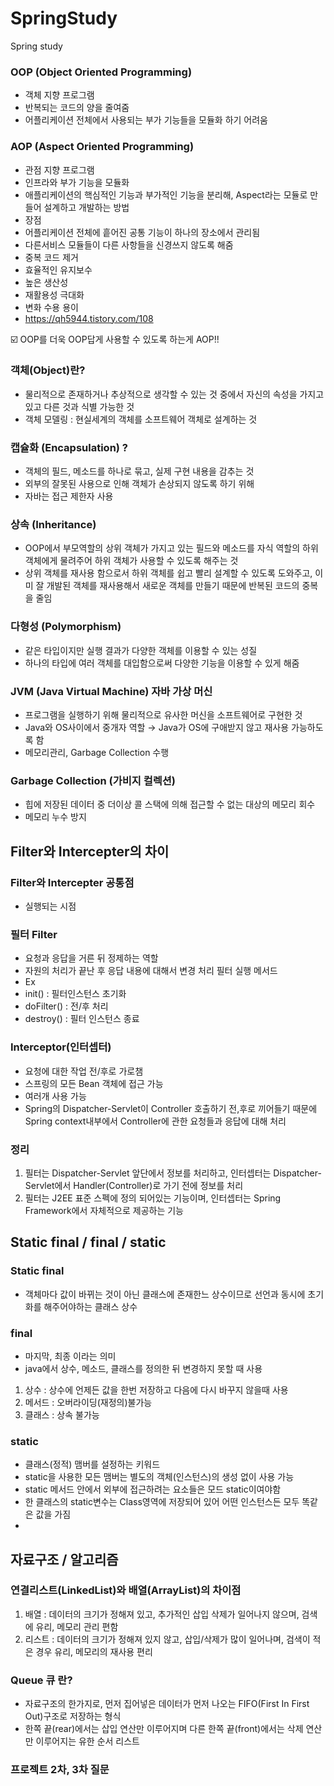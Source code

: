 # SpringStudy
Spring study
### OOP (Object Oriented Programming)

- 객체 지향 프로그램
- 반복되는 코드의 양을 줄여줌
- 어플리케이션 전체에서 사용되는 부가 기능들을 모듈화 하기 어려움

### AOP (Aspect Oriented Programming)

- 관점 지향 프로그램
- 인프라와 부가 기능을 모듈화
- 애플리케이션의 핵심적인 기능과 부가적인 기능을 분리해, Aspect라는 모듈로 만들어 설계하고 개발하는 방법
- 장점
- 어플리케이션 전체에 흩어진 공통 기능이 하나의 장소에서 관리됨
- 다른서비스 모듈들이 다른 사항들을 신경쓰지 않도록 해줌
- 중복 코드 제거
- 효율적인 유지보수
- 높은 생산성
- 재활용성 극대화
- 변화 수용 용이
- https://qh5944.tistory.com/108

☑️ OOP를 더욱 OOP답게 사용할 수 있도록 하는게 AOP!!

### 객체(Object)란?

- 물리적으로 존재하거나 추상적으로 생각할 수 있는 것 중에서 자신의 속성을 가지고 있고 다른 것과 식별 가능한 것
- 객체 모델링 : 현실세계의 객체를 소프트웨어 객체로 설계하는 것

### 캡슐화 (Encapsulation) ?

- 객체의 필드, 메소드를 하나로 묶고, 실제 구현 내용을 감추는 것
- 외부의 잘못된 사용으로 인해 객체가 손상되지 않도록 하기 위해
- 자바는 접근 제한자 사용

### 상속 (Inheritance)

- OOP에서 부모역할의 상위 객체가 가지고 있는 필드와 메소드를 자식 역할의 하위 객체에게 물려주어 하위 객체가 사용할 수 있도록 해주는 것
- 상위 객체를 재사용 함으로서 하위 객체를 쉽고 빨리 설계할 수 있도록 도와주고, 이미 잘 개발된 객체를 재사용해서 새로운 객체를 만들기 때문에 반복된 코드의 중복을 줄임

### 다형성 (Polymorphism)

- 같은 타입이지만 실행 결과가 다양한 객체를 이용할 수 있는 성질
- 하나의 타입에 여러 객체를 대입함으로써 다양한 기능을 이용할 수 있게 해줌

### JVM (Java Virtual Machine) 자바 가상 머신

- 프로그램을 실행하기 위해 물리적으로 유사한 머신을 소프트웨어로 구현한 것
- Java와 OS사이에서 중개자 역할 → Java가 OS에 구애받지 않고 재사용 가능하도록 함
- 메모리관리, Garbage Collection 수행

### Garbage Collection (가비지 컬렉션)

- 힙에 저장된 데이터 중 더이상 콜 스택에 의해 접근할 수 없는 대상의 메모리 회수
- 메모리 누수 방지

## Filter와 Intercepter의 차이

### Filter와 Intercepter 공통점

- 실행되는 시점

### 필터 Filter

- 요청과 응답을 거른 뒤 정제하는 역할
- 자원의 처리가 끝난 후 응답 내용에 대해서 변경 처리 필터 실행 메서드
- Ex
- init() : 필터인스턴스 초기화
- doFilter() : 전/후 처리
- destroy() : 필터 인스턴스 종료

### Interceptor(인터셉터)

- 요청에 대한 작업 전/후로 가로챔
- 스프링의 모든 Bean 객체에 접근 가능
- 여러개 사용 가능
- Spring의 Dispatcher-Servlet이 Controller 호출하기 전,후로 끼어들기 때문에 Spring context내부에서 Controller에 관한 요청들과 응답에 대해 처리

### 정리

1. 필터는 Dispatcher-Servlet 앞단에서 정보를 처리하고, 인터셉터는 Dispatcher-Servlet에서 Handler(Controller)로 가기 전에 정보를 처리
2. 필터는 J2EE 표준 스펙에 정의 되어있는 기능이며, 인터셉터는 Spring Framework에서 자체적으로 제공하는 기능

## Static final / final / static

### Static final

- 객체마다 값이 바뀌는 것이 아닌 클래스에 존재한느 상수이므로 선언과 동시에 초기화를 해주어야하는 클래스 상수

### final

- 마지막, 최종 이라는 의미
- java에서 상수, 메소드, 클래스를 정의한 뒤 변경하지 못할 때 사용
1. 상수 : 상수에 언제든 값을 한번 저장하고 다음에 다시 바꾸지 않을때 사용
2. 메서드 : 오버라이딩(재정의)불가능
3. 클래스 : 상속 불가능

### static

- 클래스(정적) 맴버를 설정하는 키워드
- static을 사용한 모든 맴버는 별도의 객체(인스턴스)의 생성 없이 사용 가능
- static 메서드 안에서 외부에 접근하려는 요소들은 모드 static이여야함
- 한 클래스의 static변수는 Class영역에 저장되어 있어 어떤 인스턴스든 모두 똑같은 값을 가짐
- 

## 자료구조 / 알고리즘

### 연결리스트(LinkedList)와 배열(ArrayList)의 차이점

1. 배열 : 데이터의 크기가 정해져 있고, 추가적인 삽입 삭제가 일어나지 않으며, 검색에 유리, 메모리 관리 편함
2. 리스트 : 데이터의 크기가 정해져 있지 않고, 삽입/삭제가 많이 일어나며, 검색이 적은 경우 유리, 메모리의 재사용 편리

### Queue 큐 란?

- 자료구조의 한가지로, 먼저 집어넣은 데이터가 먼저 나오는 FIFO(First In First Out)구조로 저장하는 형식
- 한쪽 끝(rear)에서는 삽입 연산만 이루어지며 다른 한쪽 끝(front)에서는 삭제 연산만 이루어지는 유한 순서 리스트


### 프로젝트 2차, 3차 질문



